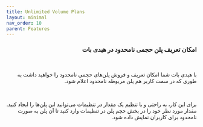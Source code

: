 ```yaml
---
title: Unlimited Volume Plans
layout: minimal
nav_order: 10
parent: Features
---
```


<head>
    <meta charset="utf-8">
    <link rel="stylesheet" href="https://b3h1z.github.io/HidyBot-Docs/assets/css/style.css">
</head>
<div dir="rtl">

<h3>امکان تعریف پلن حجمی نامحدود در هیدی بات </h3>
<br>
<p>با هیدی بات شما امکان تعریف و فروش پلن‌های حجمی نامحدود را خواهید داشت به طوری که در سمت کاربر هم پلن مربوطه نامحدود اعلام شود.</p>
<br>
<p>برای این کار، به راحتی و با تنظیم یک مقدار در تنظیمات می‌توانید این پلن‌ها را ایجاد کنید. مقدار مورد نظر خود را در بخش حجم پلن در تنظیمات وارد کنید تا آن پلن به صورت نامحدود برای کاربران نمایش داده شود.</p>

</div>
